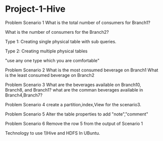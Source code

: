# Project-1-Hive

Problem Scenario 1 
What is the total number of consumers for Branch1?

What is the number of consumers for the Branch2?

Type 1: Creating single physical table with sub queries.

Type 2: Creating multiple physical tables

"use any one type which you are comfortable"

Problem Scenario 2 
What is the most consumed beverage on Branch1
What is the least consumed beverage on Branch2

Problem Scenario 3
What are the beverages available on Branch10, Branch8, and Branch1?
what are the comman beverages available in Branch4,Branch7?

Problem Scenario 4
create a partition,index,View for the scenario3.

Problem Scenario 5
Alter the table properties to add "note","comment"

Problem Scenario 6
Remove the row 5 from the output of Scenario 1 

Technology to use
1)Hive and HDFS In UBuntu.
